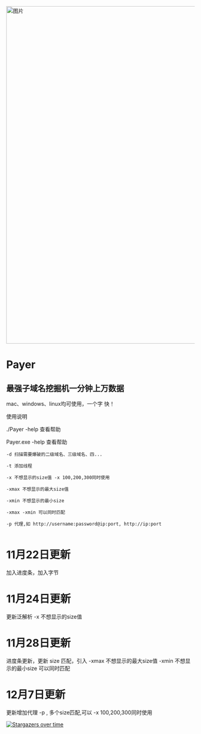 <img width="902" alt="图片" src="https://user-images.githubusercontent.com/75553451/203337961-dee9ae06-32de-4dca-905d-1261ad741b35.png">

# Payer

## 最强子域名挖掘机一分钟上万数据

mac、windows、linux均可使用，一个字 快！

使用说明

./Payer -help 查看帮助

Payer.exe -help 查看帮助

```
-d 扫描需要爆破的二级域名、三级域名、四...

-t 添加线程

-x 不想显示的size值 -x 100,200,300同时使用

-xmax 不想显示的最大size值 

-xmin 不想显示的最小size 

-xmax -xmin 可以同时匹配

-p 代理,如 http://username:password@ip:port, http://ip:port
 
```

# 11月22日更新
 
 加入进度条，加入字节
 
# 11月24日更新
 
 更新泛解析 -x 不想显示的size值
  
# 11月28日更新
 
 进度条更新，更新 size 匹配，引入 -xmax 不想显示的最大size值 -xmin 不想显示的最小size 可以同时匹配

# 12月7日更新

 更新增加代理 -p , 多个size匹配,可以 -x 100,200,300同时使用
 
 
 [![Stargazers over time](https://starchart.cc/Pik-sec/Payer.svg)](https://starchart.cc/Pik-sec/Payer)
